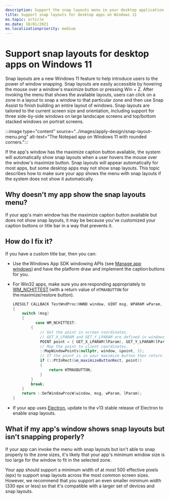 ```yaml
---
description: Support the snap layouts menu in your desktop application.
title: Support snap layouts for desktop apps on Windows 11
ms.topic: article
ms.date: 10/01/2021
ms.localizationpriority: medium
---
```


# Support snap layouts for desktop apps on Windows 11

Snap layouts are a new Windows 11 feature to help introduce users to the power of window snapping. Snap layouts are easily accessible by hovering the mouse over a window's maximize button or pressing Win + Z. After invoking the menu that shows the available layouts, users can click on a zone in a layout to snap a window to that particular zone and then use Snap Assist to finish building an entire layout of windows. Snap layouts are tailored to the current screen size and orientation, including support for three side-by-side windows on large landscape screens and top/bottom stacked windows on portrait screens.

:::image type="content" source="../images/apply-design/snap-layout-menu.png" alt-text="The Notepad app on Windows 11 with rounded corners.":::

If the app's window has the maximize caption button available, the system will automatically show snap layouts when a user hovers the mouse over the window's maximize button. Snap layouts will appear automatically for most apps, but some desktop apps may not show snap layouts. This topic describes how to make sure your app shows the menu with snap layouts if the system does not show it automatically.

## Why doesn't my app show the snap layouts menu?

If your app's main window has the maximize caption button available but does not show snap layouts, it may be because you've customized your caption buttons or title bar in a way that prevents it.

## How do I fix it?

If you have a custom title bar, then you can:​

- Use the Windows App SDK windowing APIs (see [Manage app windows](../../../windows-app-sdk/windowing/windowing-overview.md)) and have the platform draw and implement the caption buttons for you​.
- For Win32 apps, make sure you are responding appropriately to [WM_NCHITTEST](/windows/win32/inputdev/wm-nchittest) (with a return value of `HTMAXBUTTON` for the maximize/restore button)​.

    ```cpp
    LRESULT CALLBACK TestWndProc(HWND window, UINT msg, WPARAM wParam, LPARAM lParam)
    {
        switch (msg)
        {
            case WM_NCHITTEST:
            {
                // Get the point in screen coordinates.
                // GET_X_LPARAM and GET_Y_LPARAM are defined in windowsx.h
                POINT point = { GET_X_LPARAM(lParam), GET_Y_LPARAM(lParam) };
                // Map the point to client coordinates.
                ::MapWindowPoints(nullptr, window, &point, 1);
                // If the point is in your maximize button then return HTMAXBUTTON
                if (::PtInRect(&m_maximizeButtonRect, point))
                {
                    return HTMAXBUTTON;
                }
            }
            break;
        }
        return ::DefWindowProcW(window, msg, wParam, lParam);
    }
    ```
- If your app uses [Electron](https://www.electronjs.org/), update to the v13 stable release of Electron to enable snap layouts.

## What if my app's window shows snap layouts but isn't snapping properly?  

If your app can invoke the menu with snap layouts but isn't able to snap properly to the zone sizes, it's likely that your app's minimum window size is too large for the window to fit in the selected zone.

Your app should support a minimum width of at *most* 500 effective pixels (epx) to support snap layouts across the most common screen sizes. However, we recommend that you support an even smaller minimum width (330 epx or less) so that it's compatible with a larger set of devices and snap layouts.

